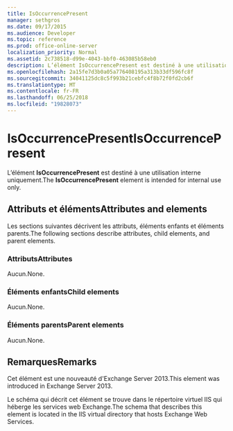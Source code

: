 ```yaml
---
title: IsOccurrencePresent
manager: sethgros
ms.date: 09/17/2015
ms.audience: Developer
ms.topic: reference
ms.prod: office-online-server
localization_priority: Normal
ms.assetid: 2c738518-d99e-4043-bbf0-463085b58eb0
description: L’élément IsOccurrencePresent est destiné à une utilisation interne uniquement.
ms.openlocfilehash: 2a15fe7d3b0a05a776408195a313b33df596fc8f
ms.sourcegitcommit: 34041125dc8c5f993b21cebfc4f8b72f0fd2cb6f
ms.translationtype: MT
ms.contentlocale: fr-FR
ms.lasthandoff: 06/25/2018
ms.locfileid: "19828073"
---
```

# <a name="isoccurrencepresent"></a><span data-ttu-id="af3da-103">IsOccurrencePresent</span><span class="sxs-lookup"><span data-stu-id="af3da-103">IsOccurrencePresent</span></span>

<span data-ttu-id="af3da-104">L’élément **IsOccurrencePresent** est destiné à une utilisation interne uniquement.</span><span class="sxs-lookup"><span data-stu-id="af3da-104">The **IsOccurrencePresent** element is intended for internal use only.</span></span> 

## <a name="attributes-and-elements"></a><span data-ttu-id="af3da-105">Attributs et éléments</span><span class="sxs-lookup"><span data-stu-id="af3da-105">Attributes and elements</span></span>

<span data-ttu-id="af3da-106">Les sections suivantes décrivent les attributs, éléments enfants et éléments parents.</span><span class="sxs-lookup"><span data-stu-id="af3da-106">The following sections describe attributes, child elements, and parent elements.</span></span>
  
### <a name="attributes"></a><span data-ttu-id="af3da-107">Attributs</span><span class="sxs-lookup"><span data-stu-id="af3da-107">Attributes</span></span>

<span data-ttu-id="af3da-108">Aucun.</span><span class="sxs-lookup"><span data-stu-id="af3da-108">None.</span></span>
  
### <a name="child-elements"></a><span data-ttu-id="af3da-109">Éléments enfants</span><span class="sxs-lookup"><span data-stu-id="af3da-109">Child elements</span></span>

<span data-ttu-id="af3da-110">Aucun.</span><span class="sxs-lookup"><span data-stu-id="af3da-110">None.</span></span>
  
### <a name="parent-elements"></a><span data-ttu-id="af3da-111">Éléments parents</span><span class="sxs-lookup"><span data-stu-id="af3da-111">Parent elements</span></span>

<span data-ttu-id="af3da-112">Aucun.</span><span class="sxs-lookup"><span data-stu-id="af3da-112">None.</span></span>
  
## <a name="remarks"></a><span data-ttu-id="af3da-113">Remarques</span><span class="sxs-lookup"><span data-stu-id="af3da-113">Remarks</span></span>

<span data-ttu-id="af3da-114">Cet élément est une nouveauté d'Exchange Server 2013.</span><span class="sxs-lookup"><span data-stu-id="af3da-114">This element was introduced in Exchange Server 2013.</span></span>
  
<span data-ttu-id="af3da-115">Le schéma qui décrit cet élément se trouve dans le répertoire virtuel IIS qui héberge les services web Exchange.</span><span class="sxs-lookup"><span data-stu-id="af3da-115">The schema that describes this element is located in the IIS virtual directory that hosts Exchange Web Services.</span></span>
  

